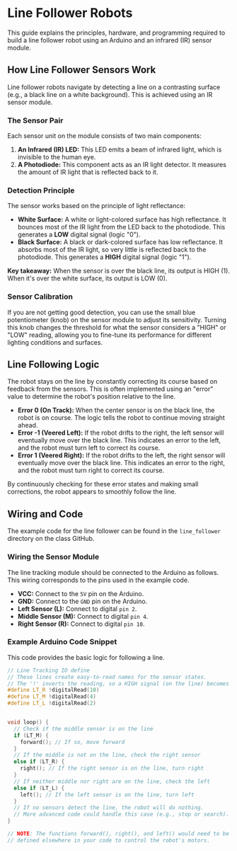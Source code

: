# Line Follower Robots

This guide explains the principles, hardware, and programming required to build a line follower robot using an Arduino and an infrared (IR) sensor module.

## How Line Follower Sensors Work

Line follower robots navigate by detecting a line on a contrasting surface (e.g., a black line on a white background). This is achieved using an IR sensor module.

### The Sensor Pair
Each sensor unit on the module consists of two main components:
1.  **An Infrared (IR) LED:** This LED emits a beam of infrared light, which is invisible to the human eye.
2.  **A Photodiode:** This component acts as an IR light detector. It measures the amount of IR light that is reflected back to it.

### Detection Principle
The sensor works based on the principle of light reflectance:
* **White Surface:** A white or light-colored surface has high reflectance. It bounces most of the IR light from the LED back to the photodiode. This generates a **LOW** digital signal (logic "0").
* **Black Surface:** A black or dark-colored surface has low reflectance. It absorbs most of the IR light, so very little is reflected back to the photodiode. This generates a **HIGH** digital signal (logic "1").

**Key takeaway:** When the sensor is over the black line, its output is HIGH (1). When it's over the white surface, its output is LOW (0).

### Sensor Calibration
If you are not getting good detection, you can use the small blue potentiometer (knob) on the sensor module to adjust its sensitivity. Turning this knob changes the threshold for what the sensor considers a "HIGH" or "LOW" reading, allowing you to fine-tune its performance for different lighting conditions and surfaces.

## Line Following Logic

The robot stays on the line by constantly correcting its course based on feedback from the sensors. This is often implemented using an "error" value to determine the robot's position relative to the line.

* **Error 0 (On Track):** When the center sensor is on the black line, the robot is on course. The logic tells the robot to continue moving straight ahead.
* **Error -1 (Veered Left):** If the robot drifts to the right, the left sensor will eventually move over the black line. This indicates an error to the left, and the robot must turn left to correct its course.
* **Error 1 (Veered Right):** If the robot drifts to the left, the right sensor will eventually move over the black line. This indicates an error to the right, and the robot must turn right to correct its course.

By continuously checking for these error states and making small corrections, the robot appears to smoothly follow the line.

## Wiring and Code

The example code for the line follower can be found in the `line_follower` directory on the class GitHub.

### Wiring the Sensor Module
The line tracking module should be connected to the Arduino as follows. This wiring corresponds to the pins used in the example code.

* **VCC:** Connect to the `5V` pin on the Arduino.
* **GND:** Connect to the `GND` pin on the Arduino.
* **Left Sensor (L):** Connect to digital `pin 2`.
* **Middle Sensor (M):** Connect to digital `pin 4`.
* **Right Sensor (R):** Connect to digital `pin 10`.

### Example Arduino Code Snippet

This code provides the basic logic for following a line.

```cpp
// Line Tracking IO define
// These lines create easy-to-read names for the sensor states.
// The '!' inverts the reading, so a HIGH signal (on the line) becomes 'true'.
#define LT_R !digitalRead(10)
#define LT_M !digitalRead(4)
#define LT_L !digitalRead(2)


void loop() {
  // Check if the middle sensor is on the line
  if (LT_M) {
    forward(); // If so, move forward
  } 
  // If the middle is not on the line, check the right sensor
  else if (LT_R) {
    right(); // If the right sensor is on the line, turn right
  } 
  // If neither middle nor right are on the line, check the left
  else if (LT_L) {
    left(); // If the left sensor is on the line, turn left
  }
  // If no sensors detect the line, the robot will do nothing.
  // More advanced code could handle this case (e.g., stop or search).
}

// NOTE: The functions forward(), right(), and left() would need to be
// defined elsewhere in your code to control the robot's motors.